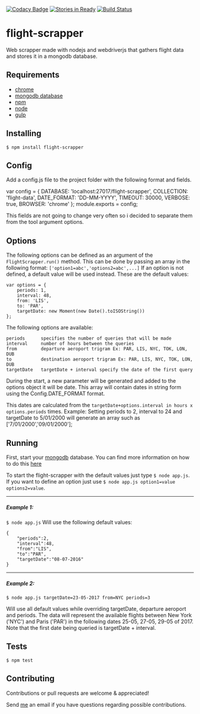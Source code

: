 [![Codacy Badge](https://api.codacy.com/project/badge/Grade/a3b112d983624adea191ba81a9713ba1)](https://www.codacy.com/app/tiagobertolo/flight-scrapper?utm_source=github.com&amp;utm_medium=referral&amp;utm_content=bertolo1988/flight-scrapper&amp;utm_campaign=Badge_Grade)
[![Stories in Ready](https://badge.waffle.io/bertolo1988/flight-scrapper.png?label=ready&title=Ready)](https://waffle.io/bertolo1988/flight-scrapper)
[![Build Status](https://travis-ci.org/bertolo1988/flight-scrapper.svg?branch=master)](https://travis-ci.org/bertolo1988/flight-scrapper)



# flight-scrapper

Web scrapper made with nodejs and webdriverjs that gathers flight data and stores it in a mongodb database.


## Requirements

 - [chrome](https://www.google.com/chrome/browser/desktop/index.html)
 - [mongodb database](https://www.mongodb.com/)
 - [npm](http://npmjs.org/)
 - [node](http://nodejs.org/)
 - [gulp](http://gulpjs.com/)


## Installing

`$ npm install flight-scrapper`


## Config

Add a config.js file to the project folder with the following format and fields.

var config = {
    DATABASE: 'localhost:27017/flight-scrapper',
    COLLECTION: 'flight-data',
    DATE_FORMAT: 'DD-MM-YYYY',
    TIMEOUT: 30000,
    VERBOSE: true,
    BROWSER: 'chrome'
};
module.exports = config;

This fields are not going to change very often so i decided to separate them from the tool argument options.


## Options

The following options can be defined as an argument of the `FlightScrapper.run()` method.
This can be done by passing an array in the following format: `['option1=abc','options2=abc',...]`
If an option is not defined, a default value will be used instead.
These are the default values:

	var options = {
		periods: 1,
		interval: 48,
		from: 'LIS',
		to: 'PAR',
		targetDate: new Moment(new Date().toISOString())
	};

The following options are available:

	periods      specifies the number of queries that will be made
	interval     number of hours between the queries
	from         departure aeroport trigram Ex: PAR, LIS, NYC, TOK, LON, DUB
	to           destination aeroport trigram Ex: PAR, LIS, NYC, TOK, LON, DUB
	targetDate   targetDate + interval specify the date of the first query

During the start, a new parameter will be generated and added to the options object it will be date. This array will contain dates in string form using the Config.DATE_FORMAT format.

 This dates are calculated from the `targetDate+options.interval in hours x options.periods` times.
Example: Setting periods to 2, interval to 24 and targetDate to 5/01/2000 will generate an array  such as ['7/01/2000','09/01/2000'];

## Running

First, start your [mongodb](https://www.mongodb.com/) database. You can find more information on how to do this [here](https://docs.mongodb.com/)

To start the flight-scrapper with the default values just type `$ node app.js`.
If you want to define an option just use `$ node app.js option1=value options2=value`.


---
##### Example 1:
`$ node app.js`
Will use the following default values:
	
	{
		"periods":2,
		"interval":48,
		"from":"LIS",
		"to":"PAR",
		"targetDate":"08-07-2016"	
	}

---
##### Example 2:
`$ node app.js targetDate=23-05-2017 from=NYC periods=3`

Will use all default values while overriding targetDate, departure aeroport and periods. 
The data will represent the available flights between New York ('NYC') and Paris ('PAR') in the following dates 25-05, 27-05, 29-05 of 2017. Note that the first date being queried is targetDate + interval.

## Tests

`$ npm test`

## Contributing

Contributions or pull requests are welcome & appreciated!

Send [me](https://github.com/bertolo1988/) an email if you have questions regarding possible contributions.
